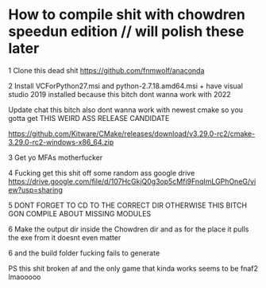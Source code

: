 # How to compile shit with chowdren speedun edition // will polish these later

1 Clone this dead shit https://github.com/fnmwolf/anaconda

2 Install VCForPython27.msi and python-2.7.18.amd64.msi + have visual studio 2019 installed because this bitch dont wanna 
work with 2022

Update chat this bitch also dont wanna work with newest cmake so you gotta get THIS WEIRD ASS RELEASE CANDIDATE

https://github.com/Kitware/CMake/releases/download/v3.29.0-rc2/cmake-3.29.0-rc2-windows-x86_64.zip

3 Get yo MFAs motherfucker

4 Fucking get this shit off some random ass google drive https://drive.google.com/file/d/107HcGkjQ0g3op5cMfi9FnqImLGPhOneG/view?usp=sharing

5 DONT FORGET TO CD TO THE CORRECT DIR OTHERWISE THIS BITCH GON COMPILE ABOUT MISSING MODULES

6 Make the output dir inside the Chowdren dir and as for the place it pulls the exe from it doesnt even matter




6 and the build folder fucking fails to generate

PS this shit broken af and the only game that kinda works seems to be fnaf2 lmaooooo
